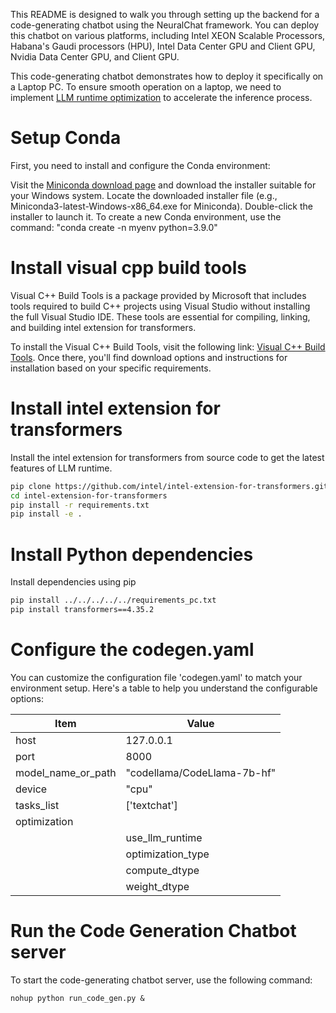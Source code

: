 This README is designed to walk you through setting up the backend for a code-generating chatbot using the NeuralChat framework. You can deploy this chatbot on various platforms, including Intel XEON Scalable Processors, Habana's Gaudi processors (HPU), Intel Data Center GPU and Client GPU, Nvidia Data Center GPU, and Client GPU.

This code-generating chatbot demonstrates how to deploy it specifically on a Laptop PC. To ensure smooth operation on a laptop, we need to implement [LLM runtime optimization](../../../../../../llm/runtime/graph/README.md) to accelerate the inference process.

# Setup Conda

First, you need to install and configure the Conda environment:

Visit the [Miniconda download page](https://docs.conda.io/projects/miniconda/en/latest/) and download the installer suitable for your Windows system.
Locate the downloaded installer file (e.g., Miniconda3-latest-Windows-x86_64.exe for Miniconda). Double-click the installer to launch it. 
To create a new Conda environment, use the command: "conda create -n myenv python=3.9.0"

# Install visual cpp build tools

Visual C++ Build Tools is a package provided by Microsoft that includes tools required to build C++ projects using Visual Studio without installing the full Visual Studio IDE. These tools are essential for compiling, linking, and building intel extension for transformers.

To install the Visual C++ Build Tools, visit the following link: [Visual C++ Build Tools](https://visualstudio.microsoft.com/visual-cpp-build-tools/).
Once there, you'll find download options and instructions for installation based on your specific requirements.

# Install intel extension for transformers

Install the intel extension for transformers from source code to get the latest features of LLM runtime.

```bash
pip clone https://github.com/intel/intel-extension-for-transformers.git
cd intel-extension-for-transformers
pip install -r requirements.txt
pip install -e .
```

# Install Python dependencies

Install dependencies using pip

```bash
pip install ../../../../../requirements_pc.txt
pip install transformers==4.35.2
```

# Configure the codegen.yaml

You can customize the configuration file 'codegen.yaml' to match your environment setup. Here's a table to help you understand the configurable options:

| Item               | Value                                |
| ------------------ | -------------------------------------|
| host               | 127.0.0.1                            |
| port               | 8000                                 |
| model_name_or_path | "codellama/CodeLlama-7b-hf"          |
| device             | "cpu"                                |
| tasks_list         | ['textchat']                         |
| optimization       |                                      |
|                    |  use_llm_runtime  | true             |
|                    |  optimization_type| "weight_only"    |
|                    |  compute_dtype    | "int8"           |
|                    |  weight_dtype     | "int4"           |



# Run the Code Generation Chatbot server
To start the code-generating chatbot server, use the following command:

```shell
nohup python run_code_gen.py &
```
